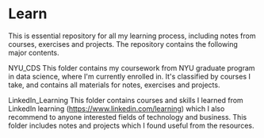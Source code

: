 # Learn

This is essential repository for all my learning process, including notes from courses, exercises and projects. The repository contains the following major contents.

NYU_CDS
  This folder contains my coursework from NYU graduate program in data science, where I'm currently enrolled in. It's classified by courses I take, and contains all materials for notes, exercises and projects.
  
LinkedIn_Learning
  This folder contains courses and skills I learned from LinkedIn learning (https://www.linkedin.com/learning) which I also recommend to anyone interested fields of technology and business. This folder includes notes and projects which I found useful from the resources.
